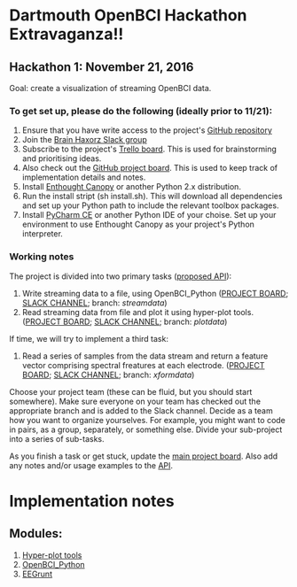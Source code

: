 # Dartmouth OpenBCI Hackathon Extravaganza!!

## Hackathon 1: November 21, 2016
Goal: create a visualization of streaming OpenBCI data.

### To get set up, please do the following (ideally prior to 11/21):

1. Ensure that you have write access to the project's
[GitHub repository](https://github.com/ContextLab/Dartmouth-OpenBCI-Hackathon)
1. Join the [Brain Haxorz Slack group](https://brainhaxorz.slack.com/x-99951248852-99951418612/signup)
1. Subscribe to the project's [Trello board](https://trello.com/b/dwfqmMmQ/openbci-hack).  This is used for
   brainstorming and prioritising ideas.
1. Also check out the
   [GitHub project board](https://github.com/ContextLab/Dartmouth-OpenBCI-Hackathon/projects/1).
   This is used to keep track of implementation details and notes.
1. Install [Enthought Canopy](https://store.enthought.com/downloads/#default) or another
   Python 2.x distribution.
1. Run the install stript (sh install.sh).  This will download all
   dependencies and set up your Python path to include the relevant
   toolbox packages.
1. Install [PyCharm CE](https://www.jetbrains.com/pycharm/download/) or
   another Python IDE of your choise.  Set up your environment to use
   Enthought Canopy as your project's Python interpreter.

### Working notes
The project is divided into two primary tasks
([proposed API](http://tinyurl.com/hmolv53)):

1. Write streaming data to a file, using OpenBCI_Python
   ([PROJECT BOARD](https://github.com/ContextLab/Dartmouth-OpenBCI-Hackathon/projects/2);
   [SLACK CHANNEL](https://brainhaxorz.slack.com/archives/data-streaming); branch: *streamdata*)
1. Read streaming data from file and plot it using hyper-plot
   tools. ([PROJECT BOARD](https://github.com/ContextLab/Dartmouth-OpenBCI-Hackathon/projects/3);
   [SLACK CHANNEL](https://brainhaxorz.slack.com/archives/data-visualization); branch: *plotdata*)

If time, we will try to implement a third task:

1. Read a series of samples from the data stream and return a feature
vector comprising spectral freatures at each
electrode. ([PROJECT BOARD](https://github.com/ContextLab/Dartmouth-OpenBCI-Hackathon/projects/4);
[SLACK CHANNEL](https://brainhaxorz.slack.com/archives/data-transformation);
branch: *xformdata*)

Choose your project team (these can be fluid, but you should start
somewhere).  Make sure everyone on your team has checked out the
appropriate branch and is added to the Slack channel.  Decide as a
team how you want to organize yourselves.  For example, you might want
to code in pairs, as a group, separately, or something else.  Divide
your sub-project into a series of sub-tasks.

As you finish a task or get stuck, update the
[main project board](https://github.com/ContextLab/Dartmouth-OpenBCI-Hackathon/projects/1).
Also add any notes and/or usage examples to the [API](http://tinyurl.com/hmolv53).


# Implementation notes

## Modules:

1. [Hyper-plot tools](https://github.com/ContextLab/hyper-tools)
1. [OpenBCI_Python](https://github.com/OpenBCI/OpenBCI_Python)
1. [EEGrunt](https://github.com/curiositry/EEGrunt)

